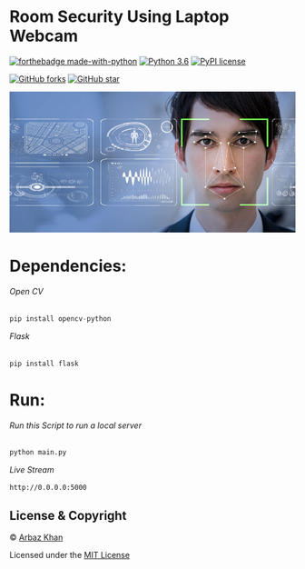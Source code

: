# Room Security Using Laptop Webcam

[![forthebadge made-with-python](http://ForTheBadge.com/images/badges/made-with-python.svg)](https://www.python.org/)                  [![Python 3.6](https://img.shields.io/badge/python-3.6-blue.svg)](https://www.python.org/downloads/release/python-360/)          [![PyPI license](https://img.shields.io/pypi/l/ansicolortags.svg)](https://pypi.python.org/pypi/ansicolortags/)

 [![GitHub forks](https://img.shields.io/github/forks/arbazkhan4712/Room-Security-Using-Laptop-Webcam?style=social)](https://GitHub.com/Naereen/StrapDown.js/network/)                 [![GitHub star](https://img.shields.io/github/stars/arbazkhan4712/Room-Security-Using-Laptop-Webcam?style=social)](https://GitHub.com/Naereen/StrapDown.js/network/)

<img src="img/facereg.jpg">


# Dependencies:

*Open CV*
```python

pip install opencv-python
```
*Flask*
```python

pip install flask
```
# Run:

*Run this Script to run a local server*
```python

python main.py
```

*Live Stream*
```
http://0.0.0.0:5000
```





## License & Copyright
© [Arbaz Khan](https://arbazkhan4712.github.io/Contact.html)

Licensed under the [MIT License](LICENSE)

